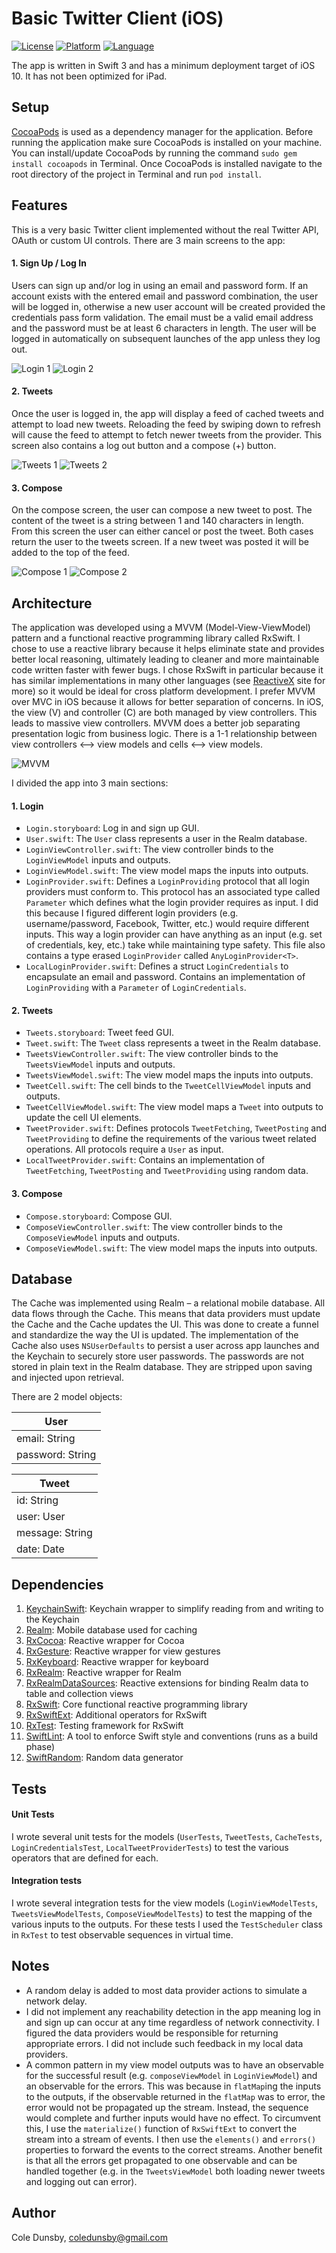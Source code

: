 # Basic Twitter Client (iOS)

[![License](https://img.shields.io/badge/license-MIT-blue.svg?style=flat)](http://cocoapods.org/pods/CDCodabarView)
[![Platform](https://img.shields.io/cocoapods/p/CDCodabarView.svg?style=flat)](http://cocoapods.org/pods/CDCodabarView)
[![Language](http://img.shields.io/badge/language-swift-orange.svg?style=flat
             )](https://developer.apple.com/swift/)

The app is written in Swift 3 and has a minimum deployment target of iOS 10. It has not been optimized for iPad.

## Setup
[CocoaPods](http://cocoapods.org) is used as a dependency manager for the application. Before running the application make sure CocoaPods is installed on your machine. You can install/update CocoaPods by running the command `sudo gem install cocoapods` in Terminal. Once CocoaPods is installed navigate to the root directory of the project in Terminal and run `pod install`.

## Features
This is a very basic Twitter client implemented without the real Twitter API, OAuth or custom UI controls. There are 3 main screens to the app:
#### 1. Sign Up / Log In
Users can sign up and/or log in using an email and password form. If an account exists with the entered email and password combination, the user will be logged in, otherwise a new user account will be created provided the credentials pass form validation. The email must be a valid email address and the password must be at least 6 characters in length. The user will be logged in automatically on subsequent launches of the app unless they log out.

![Login 1](Images/login1.png)
![Login 2](Images/login2.png)

#### 2. Tweets
Once the user is logged in, the app will display a feed of cached tweets and attempt to load new tweets. Reloading the feed by swiping down to refresh will cause the feed to attempt to fetch newer tweets from the provider. This screen also contains a log out button and a compose (+) button.

![Tweets 1](Images/tweets1.png)
![Tweets 2](Images/tweets2.png)

#### 3. Compose
On the compose screen, the user can compose a new tweet to post. The content of the tweet is a string between 1 and 140 characters in length. From this screen the user can either cancel or post the tweet. Both cases return the user to the tweets screen. If a new tweet was posted it will be added to the top of the feed.

![Compose 1](Images/compose1.png)
![Compose 2](Images/compose2.png)

## Architecture
The application was developed using a MVVM (Model-View-ViewModel) pattern and a functional reactive programming library called RxSwift. I chose to use a reactive library because it helps eliminate state and provides better local reasoning, ultimately leading to cleaner and more maintainable code written faster with fewer bugs. I chose RxSwift in particular because it has similar implementations in many other languages (see [ReactiveX](http://reactivex.io/languages.html) site for more) so it would be ideal for cross platform development. I prefer MVVM over MVC in iOS because it allows for better separation of concerns. In iOS, the view (V) and controller (C) are both managed by view controllers. This leads to massive view controllers. MVVM does a better job separating presentation logic from business logic. There is a 1-1 relationship between view controllers <–> view models and cells <–> view models.

![MVVM](Images/mvvm.png)

I divided the app into 3 main sections:

#### 1. Login
 - `Login.storyboard`: Log in and sign up GUI.
 - `User.swift`: The `User` class represents a user in the Realm database.
 - `LoginViewController.swift`: The view controller binds to the `LoginViewModel` inputs and outputs.
 - `LoginViewModel.swift`: The view model maps the inputs into outputs.
 - `LoginProvider.swift`: Defines a `LoginProviding` protocol that all login providers must conform to. This protocol has an associated type called `Parameter` which defines what the login provider requires as input. I did this because I figured different login providers (e.g. username/password, Facebook, Twitter, etc.) would require different inputs. This way a login provider can have anything as an input (e.g. set of credentials, key, etc.) take while maintaining type safety. This file also contains a type erased `LoginProvider` called `AnyLoginProvider<T>`.
 - `LocalLoginProvider.swift`: Defines a struct `LoginCredentials` to encapsulate an email and password. Contains an implementation of `LoginProviding` with a `Parameter` of `LoginCredentials`.

#### 2. Tweets
 - `Tweets.storyboard`: Tweet feed GUI.
 - `Tweet.swift`: The `Tweet` class represents a tweet in the Realm database.
 - `TweetsViewController.swift`: The view controller binds to the `TweetsViewModel` inputs and outputs.
 - `TweetsViewModel.swift`: The view model maps the inputs into outputs.
 - `TweetCell.swift`: The cell binds to the `TweetCellViewModel` inputs and outputs.
 - `TweetCellViewModel.swift`: The view model maps a `Tweet` into outputs to update the cell UI elements.
 - `TweetProvider.swift`: Defines protocols `TweetFetching`, `TweetPosting` and `TweetProviding` to define the requirements of the various tweet related operations. All protocols require a `User` as input.
 - `LocalTweetProvider.swift`: Contains an implementation of `TweetFetching`, `TweetPosting` and `TweetProviding` using random data.

#### 3. Compose
 - `Compose.storyboard`: Compose GUI.
 - `ComposeViewController.swift`: The view controller binds to the `ComposeViewModel` inputs and outputs.
 - `ComposeViewModel.swift`: The view model maps the inputs into outputs.

## Database

The Cache was implemented using Realm – a relational mobile database. All data flows through the Cache. This means that data providers must update the Cache and the Cache updates the UI. This was done to create a funnel and standardize the way the UI is updated. The implementation of the Cache also uses `NSUserDefaults` to persist a user across app launches and the Keychain to securely store user passwords. The passwords are not stored in plain text in the Realm database. They are stripped upon saving and injected upon retrieval.

There are 2 model objects:

| User             |
| ---------------- |
| email: String    |
| password: String |

| Tweet           |
| --------------- |
| id: String      |
| user: User      |
| message: String |
| date: Date      |

## Dependencies
 1. [KeychainSwift](https://github.com/evgenyneu/keychain-swift): Keychain wrapper to simplify reading from and writing to the Keychain
 2. [Realm](https://github.com/realm/realm-cocoa): Mobile database used for caching
 2. [RxCocoa](https://github.com/ReactiveX/RxSwift/tree/master/RxCocoa): Reactive wrapper for Cocoa
 3. [RxGesture](https://github.com/Coledunsby/RxGesture): Reactive wrapper for view gestures
 4. [RxKeyboard](https://github.com/RxSwiftCommunity/RxKeyboard): Reactive wrapper for keyboard
 5. [RxRealm](https://github.com/RxSwiftCommunity/RxRealm): Reactive wrapper for Realm
 6. [RxRealmDataSources](https://github.com/RxSwiftCommunity/RxRealmDataSources): Reactive extensions for binding Realm data to table and collection views
 7. [RxSwift](https://github.com/ReactiveX/RxSwift): Core functional reactive programming library
 8. [RxSwiftExt](https://github.com/RxSwiftCommunity/RxSwiftExt): Additional operators for RxSwift
 9. [RxTest](https://github.com/ReactiveX/RxSwift/tree/master/RxTest): Testing framework for RxSwift
 10. [SwiftLint](https://github.com/realm/SwiftLint): A tool to enforce Swift style and conventions (runs as a build phase)
 11. [SwiftRandom](https://github.com/thellimist/SwiftRandom): Random data generator

## Tests
#### Unit Tests
I wrote several unit tests for the models (`UserTests`, `TweetTests`, `CacheTests`, `LoginCredentialsTest`, `LocalTweetProviderTests`) to test the various operators that are defined for each.
#### Integration tests
I wrote several integration tests for the view models (`LoginViewModelTests`, `TweetsViewModelTests`, `ComposeViewModelTests`) to test the mapping of the various inputs to the outputs. For these tests I used the `TestScheduler` class in `RxTest` to test observable sequences in virtual time.

## Notes
 - A random delay is added to most data provider actions to simulate a network delay.
 - I did not implement any reachability detection in the app meaning log in and sign up can occur at any time regardless of network connectivity. I figured the data providers would be responsible for returning appropriate errors. I did not include such feedback in my local data providers.
 - A common pattern in my view model outputs was to have an observable for the successful result (e.g. `composeViewModel` in `LoginViewModel`) and an observable for the errors. This was because in `flatMap`ing the inputs to the outputs, if the observable returned in the `flatMap` was to error, the error would not be propagated up the stream. Instead, the sequence would complete and further inputs would have no effect. To circumvent this, I use the `materialize()` function of `RxSwiftExt` to convert the stream into a stream of events. I then use the `elements()` and `errors()` properties to forward the events to the correct streams. Another benefit is that all the errors get propagated to one observable and can be handled together (e.g. in the `TweetsViewModel` both loading newer tweets and logging out can error).

## Author
Cole Dunsby, coledunsby@gmail.com
